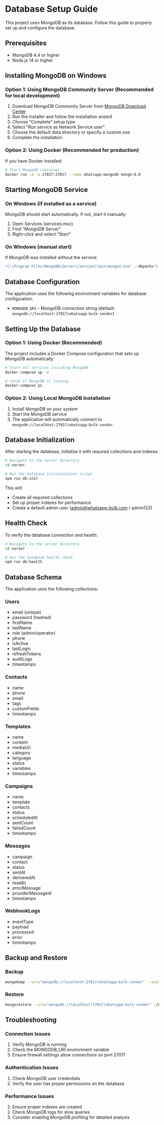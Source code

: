 # Database Setup Guide

This project uses MongoDB as its database. Follow this guide to properly set up and configure the database.

## Prerequisites

- MongoDB 4.4 or higher
- Node.js 14 or higher

## Installing MongoDB on Windows

### Option 1: Using MongoDB Community Server (Recommended for local development)

1. Download MongoDB Community Server from [MongoDB Download Center](https://www.mongodb.com/try/download/community)
2. Run the installer and follow the installation wizard
3. Choose "Complete" setup type
4. Select "Run service as Network Service user"
5. Choose the default data directory or specify a custom one
6. Complete the installation

### Option 2: Using Docker (Recommended for production)

If you have Docker installed:

```bash
# Start MongoDB container
docker run -d -p 27017:27017 --name whatsapp-mongodb mongo:6.0
```

## Starting MongoDB Service

### On Windows (if installed as a service)

MongoDB should start automatically. If not, start it manually:

1. Open Services (services.msc)
2. Find "MongoDB Server"
3. Right-click and select "Start"

### On Windows (manual start)

If MongoDB was installed without the service:

```cmd
"C:\Program Files\MongoDB\Server\[version]\bin\mongod.exe" --dbpath="C:\data\db"
```

## Database Configuration

The application uses the following environment variables for database configuration:

- `MONGODB_URI` - MongoDB connection string (default: `mongodb://localhost:27017/whatsapp-bulk-sender`)

## Setting Up the Database

### Option 1: Using Docker (Recommended)

The project includes a Docker Compose configuration that sets up MongoDB automatically:

```bash
# Start all services including MongoDB
docker-compose up -d

# Check if MongoDB is running
docker-compose ps
```

### Option 2: Using Local MongoDB Installation

1. Install MongoDB on your system
2. Start the MongoDB service
3. The application will automatically connect to `mongodb://localhost:27017/whatsapp-bulk-sender`

## Database Initialization

After starting the database, initialize it with required collections and indexes:

```bash
# Navigate to the server directory
cd server

# Run the database initialization script
npm run db:init
```

This will:
- Create all required collections
- Set up proper indexes for performance
- Create a default admin user (admin@whatsapp-bulk.com / admin123)

## Health Check

To verify the database connection and health:

```bash
# Navigate to the server directory
cd server

# Run the database health check
npm run db:health
```

## Database Schema

The application uses the following collections:

### Users
- email (unique)
- password (hashed)
- firstName
- lastName
- role (admin/operator)
- phone
- isActive
- lastLogin
- refreshTokens
- auditLogs
- timestamps

### Contacts
- name
- phone
- email
- tags
- customFields
- timestamps

### Templates
- name
- content
- mediaUrl
- category
- language
- status
- variables
- timestamps

### Campaigns
- name
- template
- contacts
- status
- scheduledAt
- sentCount
- failedCount
- timestamps

### Messages
- campaign
- contact
- status
- sentAt
- deliveredAt
- readAt
- errorMessage
- providerMessageId
- timestamps

### WebhookLogs
- eventType
- payload
- processed
- error
- timestamps

## Backup and Restore

### Backup
```bash
mongodump --uri="mongodb://localhost:27017/whatsapp-bulk-sender" --out=./backups/
```

### Restore
```bash
mongorestore --uri="mongodb://localhost:27017/whatsapp-bulk-sender" ./backups/whatsapp-bulk-sender/
```

## Troubleshooting

### Connection Issues
1. Verify MongoDB is running
2. Check the MONGODB_URI environment variable
3. Ensure firewall settings allow connections on port 27017

### Authentication Issues
1. Check MongoDB user credentials
2. Verify the user has proper permissions on the database

### Performance Issues
1. Ensure proper indexes are created
2. Check MongoDB logs for slow queries
3. Consider enabling MongoDB profiling for detailed analysis